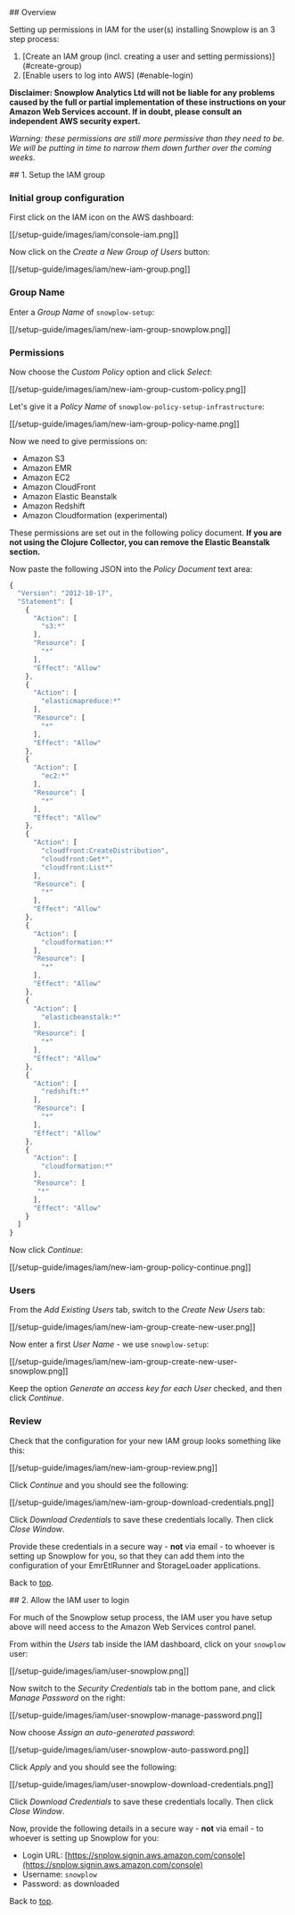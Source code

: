 <a name="top" />
## Overview

Setting up permissions in IAM for the user(s) installing Snowplow is an 3 step process:

1. [Create an IAM group (incl. creating a user and setting permissions)] (#create-group)
2. [Enable users to log into AWS] (#enable-login)


**Disclaimer: Snowplow Analytics Ltd will not be liable for any problems caused by the full or partial implementation of these instructions on your Amazon Web Services account. If in doubt, please consult an independent AWS security expert.**

_Warning: these permissions are still more permissive than they need to be. We will be putting in time to narrow them down further over the coming weeks._

<a name="create-group" />
## 1. Setup the IAM group

### Initial group configuration

First click on the IAM icon on the AWS dashboard:

[[/setup-guide/images/iam/console-iam.png]]

Now click on the _Create a New Group of Users_ button:

[[/setup-guide/images/iam/new-iam-group.png]]

### Group Name

Enter a _Group Name_ of `snowplow-setup`:

[[/setup-guide/images/iam/new-iam-group-snowplow.png]]

### Permissions

Now choose the _Custom Policy_ option and click _Select_:

[[/setup-guide/images/iam/new-iam-group-custom-policy.png]]

Let's give it a _Policy Name_ of `snowplow-policy-setup-infrastructure`:

[[/setup-guide/images/iam/new-iam-group-policy-name.png]]

Now we need to give permissions on:

* Amazon S3
* Amazon EMR
* Amazon EC2
* Amazon CloudFront
* Amazon Elastic Beanstalk
* Amazon Redshift
* Amazon Cloudformation (experimental)

These permissions are set out in the following policy document. **If you are not using the Clojure Collector, you can remove the Elastic Beanstalk section.**

Now paste the following JSON into the _Policy Document_ text area:

```javascript
{
  "Version": "2012-10-17",
  "Statement": [
    {
      "Action": [
        "s3:*"
      ],
      "Resource": [
        "*"
      ],
      "Effect": "Allow"
    },
    {
      "Action": [
        "elasticmapreduce:*"
      ],
      "Resource": [
        "*"
      ],
      "Effect": "Allow"
    },
    {
      "Action": [
        "ec2:*"
      ],
      "Resource": [
        "*"
      ],
      "Effect": "Allow"
    },
    {
      "Action": [
        "cloudfront:CreateDistribution",
        "cloudfront:Get*",
        "cloudfront:List*"
      ],
      "Resource": [
        "*"
      ],
      "Effect": "Allow"
    },
    {
      "Action": [
        "cloudformation:*"
      ],
      "Resource": [
        "*"
      ],
      "Effect": "Allow"
    },
    {
      "Action": [
        "elasticbeanstalk:*"
      ],
      "Resource": [
        "*"
      ],
      "Effect": "Allow"
    },
    {
      "Action": [
        "redshift:*"
      ],
      "Resource": [
        "*"
      ],
      "Effect": "Allow"
    },
    {
      "Action": [
        "cloudformation:*"
      ],
      "Resource": [
       "*"
      ],
      "Effect": "Allow"
    }
  ]
}
```

Now click _Continue_:

[[/setup-guide/images/iam/new-iam-group-policy-continue.png]]

### Users

From the _Add Existing Users_ tab, switch to the _Create New Users_ tab:

[[/setup-guide/images/iam/new-iam-group-create-new-user.png]]

Now enter a first _User Name_ - we use `snowplow-setup`:

[[/setup-guide/images/iam/new-iam-group-create-new-user-snowplow.png]]

Keep the option _Generate an access key for each User_ checked, and then click _Continue_.

### Review

Check that the configuration for your new IAM group looks something like this:

[[/setup-guide/images/iam/new-iam-group-review.png]]

Click _Continue_ and you should see the following:

[[/setup-guide/images/iam/new-iam-group-download-credentials.png]]

Click _Download Credentials_ to save these credentials locally. Then click _Close Window_.

Provide these credentials in a secure way - **not** via email - to whoever is setting up Snowplow for you, so that they can add them into the configuration of your EmrEtlRunner and StorageLoader applications.

Back to [top](#top).

<a name="enable-login" />
## 2. Allow the IAM user to login

For much of the Snowplow setup process, the IAM user you have setup above will need access to the Amazon Web Services control panel.

From within the _Users_ tab inside the IAM dashboard, click on your `snowplow` user:

[[/setup-guide/images/iam/user-snowplow.png]]

Now switch to the _Security Credentials_ tab in the bottom pane, and click _Manage Password_ on the right:

[[/setup-guide/images/iam/user-snowplow-manage-password.png]]

Now choose _Assign an auto-generated password_:

[[/setup-guide/images/iam/user-snowplow-auto-password.png]]

Click _Apply_ and you should see the following:

[[/setup-guide/images/iam/user-snowplow-download-credentials.png]]

Click _Download Credentials_ to save these credentials locally. Then click _Close Window_.

Now, provide the following details in a secure way - **not** via email - to whoever is setting up Snowplow for you:

* Login URL: [https://snplow.signin.aws.amazon.com/console](https://snplow.signin.aws.amazon.com/console)
* Username: `snowplow`
* Password: as downloaded

Back to [top](#top).

[iam]: http://aws.amazon.com/iam/
[operate-snowplow]: Setup-IAM-permissions-for-operating-Snowplow